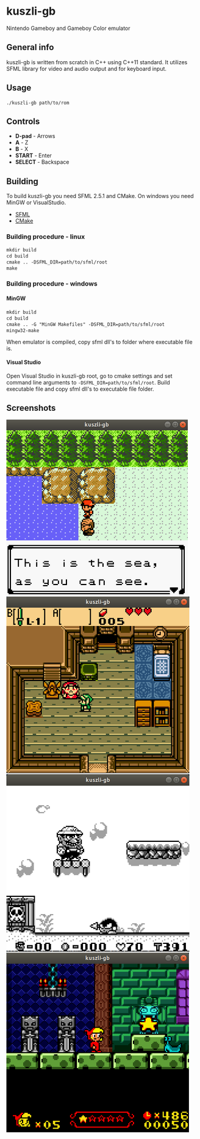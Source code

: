 # kuszli-gb
Nintendo Gameboy and Gameboy Color emulator

## General info
kuszli-gb is written from scratch in C++ using C++11 standard. 
It utilizes SFML library for video and audio output and for keyboard input. 

## Usage
```
./kuszli-gb path/to/rom
```

## Controls
* **D-pad** - Arrows
* **A** - Z
* **B** - X
* **START** - Enter
* **SELECT** - Backspace

## Building 
To build kuszli-gb you need SFML 2.5.1 and CMake. On windows you need MinGW or VisualStudio.

* [SFML](https://www.sfml-dev.org/)
* [CMake](https://cmake.org/)

### Building procedure - linux
```
mkdir build
cd build
cmake .. -DSFML_DIR=path/to/sfml/root
make
```
### Building procedure - windows
#### MinGW
```
mkdir build
cd build
cmake .. -G "MinGW Makefiles" -DSFML_DIR=path/to/sfml/root
mingw32-make
```
When emulator is compiled, copy sfml dll's to folder where executable file is.
#### Visual Studio
Open Visual Studio in kuszli-gb root, go to cmake settings and set command line arguments to
`-DSFML_DIR=path/to/sfml/root`. Build executable file and copy sfml dll's to executable file folder.

## Screenshots

![kuszli-gb running](doc/screenshots/crystal.png)
![kuszli-gb running](doc/screenshots/zeruda.png)
![kuszli-gb running](doc/screenshots/wario.png)
![kuszli-gb running](doc/screenshots/wendy.png)

